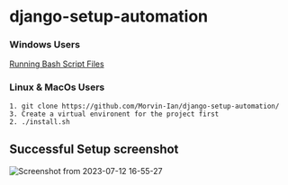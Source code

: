 # django-setup-automation

### Windows Users
[Running Bash Script Files](https://softwarekeep.com/help-center/how-to-run-shell-script-file-in-windows)

### Linux & MacOs Users

    1. git clone https://github.com/Morvin-Ian/django-setup-automation/
    3. Create a virtual environent for the project first
    2. ./install.sh



## Successful Setup screenshot

![Screenshot from 2023-07-12 16-55-27](https://github.com/Morvin-Ian/django-setup-automation/assets/78966128/25825a36-59bd-4e98-901e-dcc5e0e56c94)
